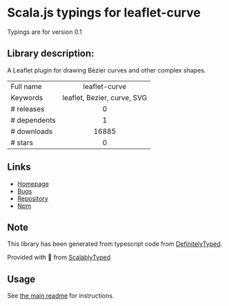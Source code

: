 
# Scala.js typings for leaflet-curve

Typings are for version 0.1

## Library description:
A Leaflet plugin for drawing Bézier curves and other complex shapes.

|                    |                 |
| ------------------ | :-------------: |
| Full name          | leaflet-curve |
| Keywords           | leaflet, Bezier, curve, SVG |
| # releases         | 0 |
| # dependents       | 1 |
| # downloads        | 16885 |
| # stars            | 0 |

## Links
- [Homepage](https://github.com/onikiienko/Leaflet.curve#readme)
- [Bugs](https://github.com/onikiienko/Leaflet.curve/issues)
- [Repository](https://github.com/onikiienko/Leaflet.curve)
- [Npm](https://www.npmjs.com/package/leaflet-curve)
    


## Note
This library has been generated from typescript code from [DefinitelyTyped](https://definitelytyped.org).

Provided with :purple_heart: from [ScalablyTyped](https://github.com/oyvindberg/ScalablyTyped)

## Usage
See [the main readme](../../readme.md) for instructions.


